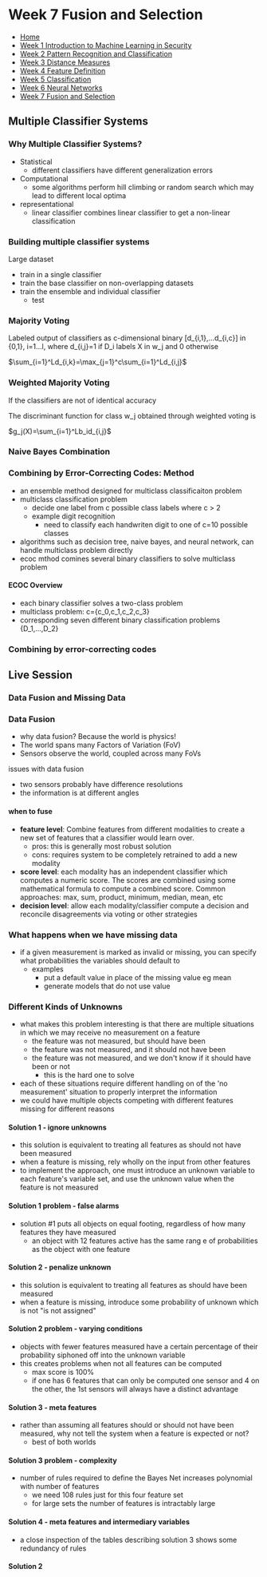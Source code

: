 # Week 7 Fusion and Selection
- [Home](/README.md#table-of-contents)
- [Week 1 Introduction to Machine Learning in Security](/week1/README.md#week-1-introduction-to-machine-learning-in-security)
- [Week 2 Pattern Recognition and Classification](/week2/README.md#week-2-pattern-recognition-and-classificatoin)
- [Week 3 Distance Measures](/week3/README.md#week-3-distance-measures)
- [Week 4 Feature Definition](/week4/README.md#week-4-feature-definition)
- [Week 5 Classification](/week5/README.md#week-5-classification)
- [Week 6 Neural Networks](/week6/README.md#week-6-neural-networks)
- [Week 7 Fusion and Selection](/week7/README.md#week-7-fusion-and-selection)

## Multiple Classifier Systems

### Why Multiple Classifier Systems?
- Statistical
  - different classifiers have different generalization errors
- Computational
  - some algorithms perform hill climbing or random search which may lead to different local optima
- representational 
  - linear classifier combines linear classifier to get a non-linear classification

### Building multiple classifier systems
Large dataset
- train in a single classifier
- train the base classifier on non-overlapping datasets
- train the ensemble and individual classifier
  - test

### Majority Voting

Labeled output of classifiers as c-dimensional binary [d_{i,1},...d_{i,c}] in {0,1}, i=1...l, where d_{i,j}=1 if D_i labels X in w_j and 0 otherwise

$\sum_{i=1}^Ld_{i,k}=\max_{j=1}^c\sum_{i=1}^Ld_{i,j}$

### Weighted Majority Voting
If the classifiers are not of identical accuracy

The discriminant function for class w_j obtained through weighted voting is

$g_j(X)=\sum_{i=1}^Lb_id_{i,j}$

### Naive Bayes Combination

### Combining by Error-Correcting Codes: Method

- an ensemble method designed for multiclass classificaiton problem
- multiclass classification problem
  - decide one label from c possible class labels where c > 2
  - example digit recognition
    - need to classify each handwriten digit to one of c=10 possible classes
- algorithms such as decision tree, naive bayes, and neural network, can handle multiclass problem directly
- ecoc mthod comines several binary classifiers to solve multiclass problem

#### ECOC Overview
- each binary classifier solves a two-class problem
- multiclass problem: c={c_0,c_1,c_2,c_3}
- corresponding seven different binary classification problems {D_1,...,D_2}

### Combining by error-correcting codes

## Live Session

### Data Fusion and Missing Data

### Data Fusion
- why data fusion? Because the world is physics!
- The world spans many Factors of Variation (FoV)
- Sensors observe the world, coupled across many FoVs

issues with data fusion
- two sensors probably have difference resolutions
- the information is at different angles

#### when to fuse
- **feature level**: Combine features from different modalities to create a new set of features that a classifier would learn over.
  - pros: this is generally most robust solution
  - cons: requires system to be completely retrained to add a new modality
- **score level**: each modality has an independent classifier which computes a numeric score. The scores are combined using some mathematical formula to compute a combined score. Common approaches: max, sum, product, minimum, median, mean, etc
- **decision level**: allow each modality/classifier compute a decision and reconcile disagreements via voting or other strategies

### What happens when we have missing data
- if a given measurement is marked as invalid or missing, you can specify what probabilities the variables should default to
  - examples
    - put a default value in place of the missing value eg mean
    - generate models that do not use value

### Different Kinds of Unknowns
- what makes this problem interesting is that there are multiple situations in which we may receive no measurement on a feature
  - the feature was not measured, but should have been
  - the feature was not measured, and it should not have been
  - the feature was not measured, and we don't know if it should have been or not
    - this is the hard one to solve
- each of these situations require different handling on of the 'no measurement' situation to properly interpret the information
- we could have multiple objects competing with different features missing for different reasons

#### Solution 1 - ignore unknowns
- this solution is equivalent to treating all features as should not have been measured
- when a feature is missing, rely wholly on the input from other features
- to implement the approach, one must introduce an unknown variable to each feature's variable set, and use the unknown value when the feature is not measured

#### Solution 1 problem - false alarms
- solution #1 puts all objects on equal footing, regardless of how many features they have measured
  - an object with 12 features active has the same rang e of probabilities as the object with one feature

#### Solution 2 - penalize unknown
- this solution is equivalent to treating all features as should have been measured
- when a feature is missing, introduce some probability of unknown which is not "is not assigned"

#### Solution 2 problem - varying conditions
- objects with fewer features measured have a certain percentage of their probability siphoned off into the unknown variable
- this creates problems when not all features can be computed
  - max score is 100%
  - if one has 6 features that can only be computed one sensor and 4 on the other, the 1st sensors will always have a distinct advantage


#### Solution 3 - meta features
- rather than assuming all features should or should not have been measured, why not tell the system when a feature is expected or not?
  - best of both worlds

#### Solution 3 problem - complexity

- number of rules required to define the Bayes Net increases polynomial with number of features
  - we need 108 rules just for this four feature set
  - for large sets the number of features is intractably large

#### Solution 4 - meta features and intermediary variables
- a close inspection of the tables describing solution 3 shows some redundancy of rules




#### Solution 2
